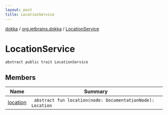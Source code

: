 ```yaml
---
layout: post
title: LocationService
---
```

[dokka](../../index.md) / [org.jetbrains.dokka](../index.md) / [LocationService](index.md)

# LocationService

```
abstract public trait LocationService
```
## Members
| Name | Summary |
|------|---------|
|[location](location.md)|&nbsp;&nbsp;`abstract fun location(node: DocumentationNode): Location`<br>|
